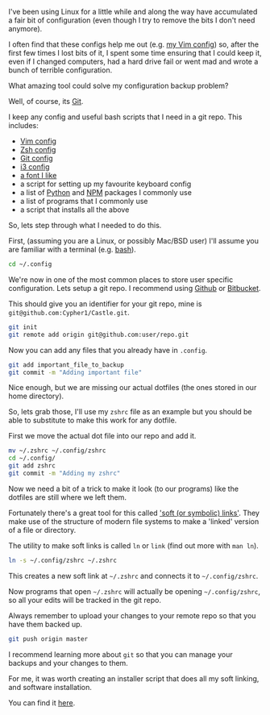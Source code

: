 <!--
published: true
title: Git backed Configuration
category: [Dotfiles, Config, Git]
excerpt: |
  What amazing tool could solve my configuration backup problem?

  Well, of course, its Git.
feature_text: |
  **a man’s home <s>directory</s> is his castle**
feature_image: "/assets/imgs/koz3.JPG"
image: "/assets/imgs/koz3.JPG"
-->

I've been using Linux for a little while and along the way have accumulated a fair bit of configuration (even though I try to remove the bits I don't need anymore).

I often find that these configs help me out (e.g. [my Vim config](../posts/2018-10-01-init.vim-(the-best-bits).md)) so, after the first few times I lost bits of it, I spent some time ensuring that I could keep it, even if I changed computers, had a hard drive fail or went mad and wrote a bunch of terrible configuration.

What amazing tool could solve my configuration backup problem?

Well, of course, its [Git](https://en.wikipedia.org/wiki/Git).

I keep any config and useful bash scripts that I need in a git repo. This includes:
- [Vim config](http://vim.wikia.com/wiki/Example_vimrc)
- [Zsh config](https://wiki.archlinux.org/index.php/zsh#Sample_.zshrc_files)
- [Git config](https://git-scm.com/docs/git-config)
- [i3 config](https://i3wm.org/docs/userguide.html)
- [a font I like](https://github.com/powerline/fonts/tree/master/Hack)
- a script for setting up my favourite keyboard config
- a list of [Python](https://pypi.org/) and [NPM](https://www.npmjs.com) packages I commonly use
- a list of programs that I commonly use
- a script that installs all the above

So, lets step through what I needed to do this.

First, (assuming you are a Linux, or possibly Mac/BSD user) I'll assume you are familiar with a terminal (e.g. [bash](https://www.gnu.org/software/bash/)).

```bash
cd ~/.config
```

We're now in one of the most common places to store user specific configuration.
Lets setup a git repo. I recommend using [Github](https://github.com) or [Bitbucket](https://bitbucket.org).

This should give you an identifier for your git repo, mine is `git@github.com:Cypher1/Castle.git`.

```bash
git init
git remote add origin git@github.com:user/repo.git
```

Now you can add any files that you already have in `.config`.

```bash
git add important_file_to_backup
git commit -m "Adding important file"
```

Nice enough, but we are missing our actual dotfiles (the ones stored in our home directory).

So, lets grab those, I'll use my `zshrc` file as an example but you should be able to substitute to make this work for any dotfile.

First we move the actual dot file into our repo and add it.
```bash
mv ~/.zshrc ~/.config/zshrc
cd ~/.config/
git add zshrc
git commit -m "Adding my zshrc"
```

Now we need a bit of a trick to make it look (to our programs) like the dotfiles are still where we left them.

Fortunately there's a great tool for this called ['soft (or symbolic) links'](https://en.wikipedia.org/wiki/Symbolic_link). They make use of the structure of modern file systems to make a 'linked' version of a file or directory.

The utility to make soft links is called `ln` or `link` (find out more with `man ln`).
```bash
ln -s ~/.config/zshrc ~/.zshrc
```

This creates a new soft link at `~/.zshrc` and connects it to `~/.config/zshrc`.

Now programs that open `~/.zshrc` will actually be opening `~/.config/zshrc`, so all your edits will be tracked in the git repo.

Always remember to upload your changes to your remote repo so that you have them backed up.
```bash
git push origin master
```
I recommend learning more about `git` so that you can manage your backups and your changes to them.

For me, it was worth creating an installer script that does all my soft linking, and software installation.

You can find it [here](https://github.com/Cypher1/Castle/blob/master/bin/arrive).
